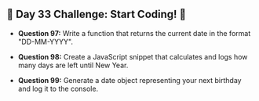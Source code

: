 ## 🚀 Day 33 Challenge: Start Coding! 🚀

- **Question 97:** Write a function that returns the current date in the format "DD-MM-YYYY".

- **Question 98:** Create a JavaScript snippet that calculates and logs how many days are left until New Year.

- **Question 99:** Generate a date object representing your next birthday and log it to the console.
